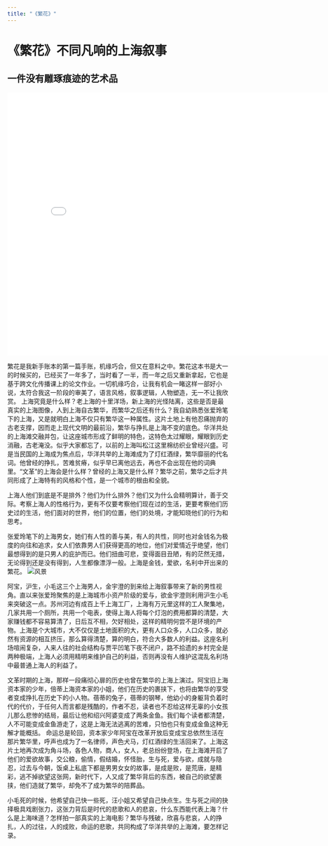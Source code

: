 ```yaml
---
title: "《繁花》"
---
```

# 《繁花》不同凡响的上海叙事
## 一件没有雕琢痕迹的艺术品

<iframe src="//player.bilibili.com/player.html?aid=749879407&bvid=BV1fC4y1u7dG&cid=1373271504&p=1" scrolling="no" border="0" frameborder="no" framespacing="0" allowfullscreen="true"width="800px" height="600px"></iframe>


繁花是我新手账本的第一篇手账，机缘巧合，但又在意料之中。繁花这本书是大一的时候买的，已经买了一年多了，当时看了一半，而一年之后又重新拿起，它也是基于跨文化传播课上的论文作业。一切机缘巧合，让我有机会一睹这样一部好小说，太符合我这一阶段的审美了，语言风格，叙事逻辑，人物塑造，无一不让我欣赏。
上海究竟是什么样？老上海的十里洋场，新上海的光怪陆离，这些是否是最真实的上海图像，人到上海自古繁华，而繁华之后还有什么？我自幼熟悉张爱玲笔下的上海，又是就明白上海不仅只有繁华这一种属性。这片土地上有他忍痛抛弃的古老支撑，因而走上现代文明的最前沿，繁华与挣扎是上海不变的底色。华洋共处的上海滩交融并包，让这座城市形成了鲜明的特色，这特色太过耀眼，耀眼到历史消融，古老淹没。似乎大家都忘了，以前的上海叫松江这里棉纺织业曾经兴盛。可是当民国的上海成为焦点后，华洋共举的上海滩成为了灯红酒绿，繁华靡丽的代名词。他曾经的挣扎，苦难贫瘠，似乎早已离他远去，再也不会出现在他的词典里。“文革”的上海会是什么样？曾经的上海又是什么样？繁华之前，繁华之后才共同形成了上海特有的风格和个性，是一个城市的根由和全貌。 

上海人他们到底是不是排外？他们为什么排外？他们又为什么会精明算计，善于交际。考察上海人的性格行为，更有不仅要考察他们现在过的生活，更要考察他们历史过的生活，他们面对的世界，他们的位置，他们的处境，才能知晓他们的行为和思考。

张爱玲笔下的上海男女，她们有人性的善与美，有人的共性，同时也对金钱名为极度的向往和追求，女人们依靠男人们获得更高的地位，他们对爱情近乎绝望，他们最想得到的是只男人的庇护而已。他们扭曲可悲，变得面目丑陋，有的茫然无措，无论得到还是没有得到，人生都像漂浮一般。上海是金钱，爱欲，名利中开出来的繁花。
![风景](https://ww2.sinaimg.cn/mw690/0064D2rmly1hks58jt1mjj336v4k24qq.jpg)


阿宝，沪生，小毛这三个上海男人，金宇澄的到来给上海叙事带来了新的男性视角。直以来张爱玲聚焦的是上海城市小资产阶级的爱与，欲金宇澄则利用沪生小毛来突破这一点。苏州河边有成百上千上海工厂，上海有万元里这样的工人聚集地，几家共用一个厕所，共用一个电表，使得上海人将每个灯泡的费用都算的清楚，大家赚钱都不容易算清了，日后互不相，欠好相处，这样的精明何尝不是环境的产物。上海是个大城市，大不仅仅是土地面积的大，更有人口众多，人口众多，就必然有资源的相互挤压，那么算得清楚，算的明白，符合大多数人的利益。这座名利场喧闹复杂，人来人往的社会结构与贾平凹笔下夜不闭户，路不拾遗的乡村完全是两种极端，上海人必须用精明来维护自己的利益，否则再没有人维护这混乱名利场中最普通上海人的利益了。

文革时期的上海，那样一段痛彻心扉的历史也曾在繁华的上海上演过。阿宝旧上海资本家的少年，倍蒂上海资本家的小姐，他们在历史的裹挟下，也将由繁华的享受者变成挣扎在历史下的小人物。蓓蒂的兔子，蓓蒂的钢琴，他幼小的身躯背负着时代的代价，于任何人而言都是残酷的，作者不忍，读者也不忍给这样无辜的小女孩儿那么悲惨的结局，最后让他和绍兴阿婆变成了两条金鱼。我们每个读者都清楚，人不可能变成金鱼游走了，这是上海无法逃离的苦难，只怕也只有变成金鱼这种无解才能概括。
命运总是轮回，资本家少年阿宝在改革开放后变成宝总依然生活在那片繁华里，呼声也成为了一名律师，声色犬马，灯红酒绿的生活回来了。上海这片土地再次成为角斗场，各色人物，商人，女人，老总纷纷登场，在上海滩开启了他们的爱欲故事，交公粮，偷情，假结婚，怀怪胎，生与死，爱与欲，成就与隐忍，过去与今朝，饭桌上私底下都是男男女女的故事，是成是败，是荒唐，是精彩，逃不掉欲望这张网，新时代下，人又成了繁华背后的东西，被自己的欲望裹挟，他们造就了繁华，却免不了成为繁华的陪葬品。

小毛死的时候，他希望自己快一些死，汪小姐又希望自己快点生。生与死之间的抉择极具戏剧张力，这张力背后是时代的悲歌和人的悲哀，什么东西能代表上海？什么是上海味道？怎样拍一部真实的上海电影？繁华与残破，欣喜与悲哀，人的挣扎，人的过往，人的成败，命运的悲歌，共同构成了华洋共举的上海滩，要怎样记录。
